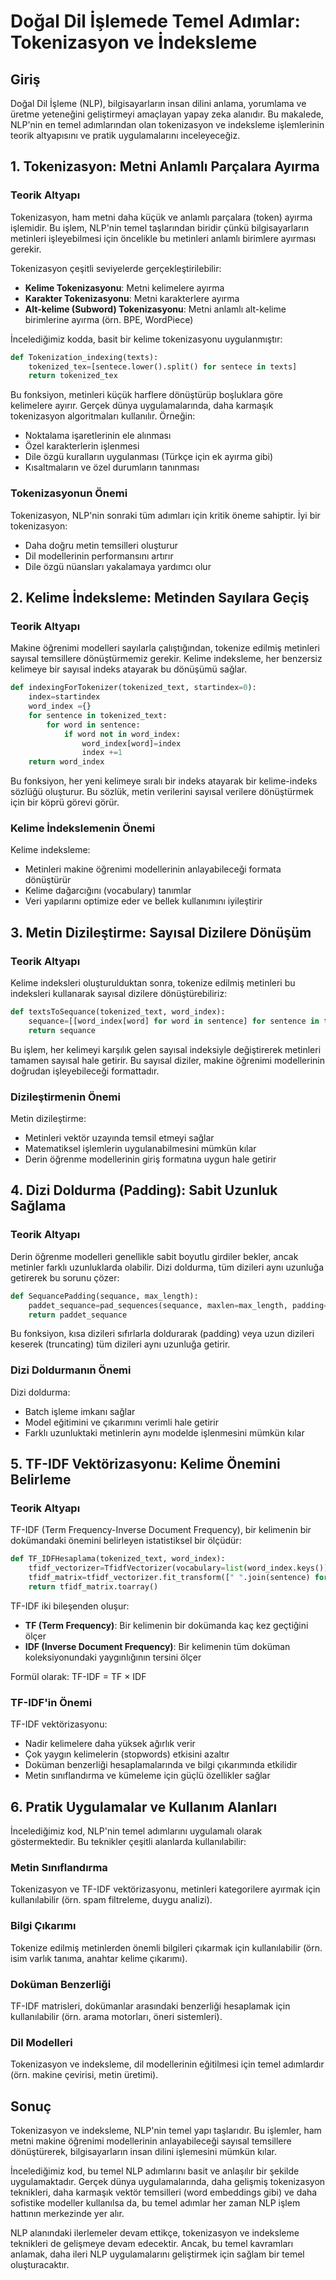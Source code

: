 # Doğal Dil İşlemede Temel Adımlar: Tokenizasyon ve İndeksleme

## Giriş

Doğal Dil İşleme (NLP), bilgisayarların insan dilini anlama, yorumlama ve üretme yeteneğini geliştirmeyi amaçlayan yapay zeka alanıdır. Bu makalede, NLP'nin en temel adımlarından olan tokenizasyon ve indeksleme işlemlerinin teorik altyapısını ve pratik uygulamalarını inceleyeceğiz.

## 1. Tokenizasyon: Metni Anlamlı Parçalara Ayırma

### Teorik Altyapı

Tokenizasyon, ham metni daha küçük ve anlamlı parçalara (token) ayırma işlemidir. Bu işlem, NLP'nin temel taşlarından biridir çünkü bilgisayarların metinleri işleyebilmesi için öncelikle bu metinleri anlamlı birimlere ayırması gerekir.

Tokenizasyon çeşitli seviyelerde gerçekleştirilebilir:
- **Kelime Tokenizasyonu**: Metni kelimelere ayırma
- **Karakter Tokenizasyonu**: Metni karakterlere ayırma
- **Alt-kelime (Subword) Tokenizasyonu**: Metni anlamlı alt-kelime birimlerine ayırma (örn. BPE, WordPiece)

İncelediğimiz kodda, basit bir kelime tokenizasyonu uygulanmıştır:

```python
def Tokenization_indexing(texts):
    tokenized_tex=[sentece.lower().split() for sentece in texts]
    return tokenized_tex
```

Bu fonksiyon, metinleri küçük harflere dönüştürüp boşluklara göre kelimelere ayırır. Gerçek dünya uygulamalarında, daha karmaşık tokenizasyon algoritmaları kullanılır. Örneğin:

- Noktalama işaretlerinin ele alınması
- Özel karakterlerin işlenmesi
- Dile özgü kuralların uygulanması (Türkçe için ek ayırma gibi)
- Kısaltmaların ve özel durumların tanınması

### Tokenizasyonun Önemi

Tokenizasyon, NLP'nin sonraki tüm adımları için kritik öneme sahiptir. İyi bir tokenizasyon:
- Daha doğru metin temsilleri oluşturur
- Dil modellerinin performansını artırır
- Dile özgü nüansları yakalamaya yardımcı olur

## 2. Kelime İndeksleme: Metinden Sayılara Geçiş

### Teorik Altyapı

Makine öğrenimi modelleri sayılarla çalıştığından, tokenize edilmiş metinleri sayısal temsillere dönüştürmemiz gerekir. Kelime indeksleme, her benzersiz kelimeye bir sayısal indeks atayarak bu dönüşümü sağlar.

```python
def indexingForTokenizer(tokenized_text, startindex=0):
    index=startindex
    word_index ={}
    for sentence in tokenized_text:
        for word in sentence:
            if word not in word_index:
                word_index[word]=index
                index +=1
    return word_index
```

Bu fonksiyon, her yeni kelimeye sıralı bir indeks atayarak bir kelime-indeks sözlüğü oluşturur. Bu sözlük, metin verilerini sayısal verilere dönüştürmek için bir köprü görevi görür.

### Kelime İndekslemenin Önemi

Kelime indeksleme:
- Metinleri makine öğrenimi modellerinin anlayabileceği formata dönüştürür
- Kelime dağarcığını (vocabulary) tanımlar
- Veri yapılarını optimize eder ve bellek kullanımını iyileştirir

## 3. Metin Dizileştirme: Sayısal Dizilere Dönüşüm

### Teorik Altyapı

Kelime indeksleri oluşturulduktan sonra, tokenize edilmiş metinleri bu indeksleri kullanarak sayısal dizilere dönüştürebiliriz:

```python
def textsToSequance(tokenized_text, word_index):
    sequance=[[word_index[word] for word in sentence] for sentence in tokenized_text]
    return sequance
```

Bu işlem, her kelimeyi karşılık gelen sayısal indeksiyle değiştirerek metinleri tamamen sayısal hale getirir. Bu sayısal diziler, makine öğrenimi modellerinin doğrudan işleyebileceği formattadır.

### Dizileştirmenin Önemi

Metin dizileştirme:
- Metinleri vektör uzayında temsil etmeyi sağlar
- Matematiksel işlemlerin uygulanabilmesini mümkün kılar
- Derin öğrenme modellerinin giriş formatına uygun hale getirir

## 4. Dizi Doldurma (Padding): Sabit Uzunluk Sağlama

### Teorik Altyapı

Derin öğrenme modelleri genellikle sabit boyutlu girdiler bekler, ancak metinler farklı uzunluklarda olabilir. Dizi doldurma, tüm dizileri aynı uzunluğa getirerek bu sorunu çözer:

```python
def SequancePadding(sequance, max_length):
    paddet_sequance=pad_sequences(sequance, maxlen=max_length, padding="post", truncating='post', value=0)
    return paddet_sequance
```

Bu fonksiyon, kısa dizileri sıfırlarla doldurarak (padding) veya uzun dizileri keserek (truncating) tüm dizileri aynı uzunluğa getirir.

### Dizi Doldurmanın Önemi

Dizi doldurma:
- Batch işleme imkanı sağlar
- Model eğitimini ve çıkarımını verimli hale getirir
- Farklı uzunluktaki metinlerin aynı modelde işlenmesini mümkün kılar

## 5. TF-IDF Vektörizasyonu: Kelime Önemini Belirleme

### Teorik Altyapı

TF-IDF (Term Frequency-Inverse Document Frequency), bir kelimenin bir dokümandaki önemini belirleyen istatistiksel bir ölçüdür:

```python
def TF_IDFHesaplama(tokenized_text, word_index):
    tfidf_vectorizer=TfidfVectorizer(vocabulary=list(word_index.keys()))
    tfidf_matrix=tfidf_vectorizer.fit_transform([" ".join(sentence) for sentence in tokenized_text])
    return tfidf_matrix.toarray()
```

TF-IDF iki bileşenden oluşur:
- **TF (Term Frequency)**: Bir kelimenin bir dokümanda kaç kez geçtiğini ölçer
- **IDF (Inverse Document Frequency)**: Bir kelimenin tüm doküman koleksiyonundaki yaygınlığının tersini ölçer

Formül olarak: TF-IDF = TF × IDF

### TF-IDF'in Önemi

TF-IDF vektörizasyonu:
- Nadir kelimelere daha yüksek ağırlık verir
- Çok yaygın kelimelerin (stopwords) etkisini azaltır
- Doküman benzerliği hesaplamalarında ve bilgi çıkarımında etkilidir
- Metin sınıflandırma ve kümeleme için güçlü özellikler sağlar

## 6. Pratik Uygulamalar ve Kullanım Alanları

İncelediğimiz kod, NLP'nin temel adımlarını uygulamalı olarak göstermektedir. Bu teknikler çeşitli alanlarda kullanılabilir:

### Metin Sınıflandırma
Tokenizasyon ve TF-IDF vektörizasyonu, metinleri kategorilere ayırmak için kullanılabilir (örn. spam filtreleme, duygu analizi).

### Bilgi Çıkarımı
Tokenize edilmiş metinlerden önemli bilgileri çıkarmak için kullanılabilir (örn. isim varlık tanıma, anahtar kelime çıkarımı).

### Doküman Benzerliği
TF-IDF matrisleri, dokümanlar arasındaki benzerliği hesaplamak için kullanılabilir (örn. arama motorları, öneri sistemleri).

### Dil Modelleri
Tokenizasyon ve indeksleme, dil modellerinin eğitilmesi için temel adımlardır (örn. makine çevirisi, metin üretimi).

## Sonuç

Tokenizasyon ve indeksleme, NLP'nin temel yapı taşlarıdır. Bu işlemler, ham metni makine öğrenimi modellerinin anlayabileceği sayısal temsillere dönüştürerek, bilgisayarların insan dilini işlemesini mümkün kılar.

İncelediğimiz kod, bu temel NLP adımlarını basit ve anlaşılır bir şekilde uygulamaktadır. Gerçek dünya uygulamalarında, daha gelişmiş tokenizasyon teknikleri, daha karmaşık vektör temsilleri (word embeddings gibi) ve daha sofistike modeller kullanılsa da, bu temel adımlar her zaman NLP işlem hattının merkezinde yer alır.

NLP alanındaki ilerlemeler devam ettikçe, tokenizasyon ve indeksleme teknikleri de gelişmeye devam edecektir. Ancak, bu temel kavramları anlamak, daha ileri NLP uygulamalarını geliştirmek için sağlam bir temel oluşturacaktır.
